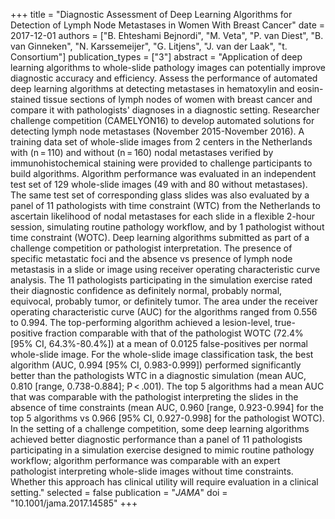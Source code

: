 +++
title = "Diagnostic Assessment of Deep Learning Algorithms for Detection of Lymph Node Metastases in Women With Breast Cancer"
date = 2017-12-01
authors = ["B. Ehteshami Bejnordi", "M. Veta", "P. van Diest", "B. van Ginneken", "N. Karssemeijer", "G. Litjens", "J. van der Laak", "t. Consortium"]
publication_types = ["3"]
abstract = "Application of deep learning algorithms to whole-slide pathology images can potentially improve diagnostic accuracy and efficiency. Assess the performance of automated deep learning algorithms at detecting metastases in hematoxylin and eosin-stained tissue sections of lymph nodes of women with breast cancer and compare it with pathologists' diagnoses in a diagnostic setting. Researcher challenge competition (CAMELYON16) to develop automated solutions for detecting lymph node metastases (November 2015-November 2016). A training data set of whole-slide images from 2 centers in the Netherlands with (n = 110) and without (n = 160) nodal metastases verified by immunohistochemical staining were provided to challenge participants to build algorithms. Algorithm performance was evaluated in an independent test set of 129 whole-slide images (49 with and 80 without metastases). The same test set of corresponding glass slides was also evaluated by a panel of 11 pathologists with time constraint (WTC) from the Netherlands to ascertain likelihood of nodal metastases for each slide in a flexible 2-hour session, simulating routine pathology workflow, and by 1 pathologist without time constraint (WOTC). Deep learning algorithms submitted as part of a challenge competition or pathologist interpretation. The presence of specific metastatic foci and the absence vs presence of lymph node metastasis in a slide or image using receiver operating characteristic curve analysis. The 11 pathologists participating in the simulation exercise rated their diagnostic confidence as definitely normal, probably normal, equivocal, probably tumor, or definitely tumor. The area under the receiver operating characteristic curve (AUC) for the algorithms ranged from 0.556 to 0.994. The top-performing algorithm achieved a lesion-level, true-positive fraction comparable with that of the pathologist WOTC (72.4% [95% CI, 64.3%-80.4%]) at a mean of 0.0125 false-positives per normal whole-slide image. For the whole-slide image classification task, the best algorithm (AUC, 0.994 [95% CI, 0.983-0.999]) performed significantly better than the pathologists WTC in a diagnostic simulation (mean AUC, 0.810 [range, 0.738-0.884]; P < .001). The top 5 algorithms had a mean AUC that was comparable with the pathologist interpreting the slides in the absence of time constraints (mean AUC, 0.960 [range, 0.923-0.994] for the top 5 algorithms vs 0.966 [95% CI, 0.927-0.998] for the pathologist WOTC). In the setting of a challenge competition, some deep learning algorithms achieved better diagnostic performance than a panel of 11 pathologists participating in a simulation exercise designed to mimic routine pathology workflow; algorithm performance was comparable with an expert pathologist interpreting whole-slide images without time constraints. Whether this approach has clinical utility will require evaluation in a clinical setting."
selected = false
publication = "*JAMA*"
doi = "10.1001/jama.2017.14585"
+++

